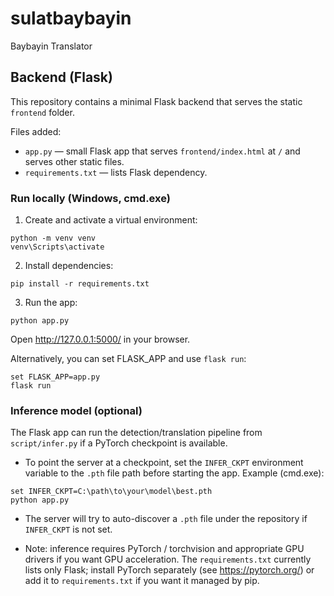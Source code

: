 # sulatbaybayin
Baybayin Translator

## Backend (Flask)

This repository contains a minimal Flask backend that serves the static `frontend` folder.

Files added:
- `app.py` — small Flask app that serves `frontend/index.html` at `/` and serves other static files.
- `requirements.txt` — lists Flask dependency.

### Run locally (Windows, cmd.exe)

1. Create and activate a virtual environment:

```
python -m venv venv
venv\Scripts\activate
```

2. Install dependencies:

```
pip install -r requirements.txt
```

3. Run the app:

```
python app.py
```

Open http://127.0.0.1:5000/ in your browser.

Alternatively, you can set FLASK_APP and use `flask run`:

```
set FLASK_APP=app.py
flask run
```

### Inference model (optional)

The Flask app can run the detection/translation pipeline from `script/infer.py` if a PyTorch checkpoint is available.

- To point the server at a checkpoint, set the `INFER_CKPT` environment variable to the `.pth` file path before starting the app. Example (cmd.exe):

```
set INFER_CKPT=C:\path\to\your\model\best.pth
python app.py
```

- The server will try to auto-discover a `.pth` file under the repository if `INFER_CKPT` is not set.

- Note: inference requires PyTorch / torchvision and appropriate GPU drivers if you want GPU acceleration. The `requirements.txt` currently lists only Flask; install PyTorch separately (see https://pytorch.org/) or add it to `requirements.txt` if you want it managed by pip.

